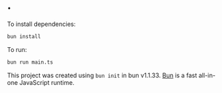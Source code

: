 # .

To install dependencies:

```bash
bun install
```

To run:

```bash
bun run main.ts
```

This project was created using `bun init` in bun v1.1.33. [Bun](https://bun.sh) is a fast all-in-one JavaScript runtime.
